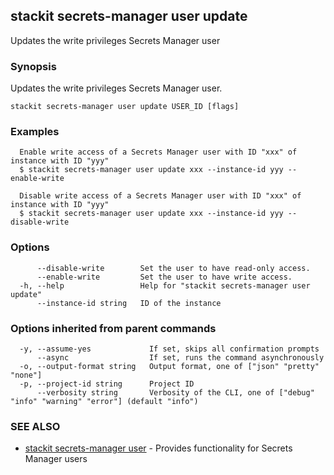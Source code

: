 ## stackit secrets-manager user update

Updates the write privileges Secrets Manager user

### Synopsis

Updates the write privileges Secrets Manager user.

```
stackit secrets-manager user update USER_ID [flags]
```

### Examples

```
  Enable write access of a Secrets Manager user with ID "xxx" of instance with ID "yyy"
  $ stackit secrets-manager user update xxx --instance-id yyy --enable-write

  Disable write access of a Secrets Manager user with ID "xxx" of instance with ID "yyy"
  $ stackit secrets-manager user update xxx --instance-id yyy --disable-write
```

### Options

```
      --disable-write        Set the user to have read-only access.
      --enable-write         Set the user to have write access.
  -h, --help                 Help for "stackit secrets-manager user update"
      --instance-id string   ID of the instance
```

### Options inherited from parent commands

```
  -y, --assume-yes             If set, skips all confirmation prompts
      --async                  If set, runs the command asynchronously
  -o, --output-format string   Output format, one of ["json" "pretty" "none"]
  -p, --project-id string      Project ID
      --verbosity string       Verbosity of the CLI, one of ["debug" "info" "warning" "error"] (default "info")
```

### SEE ALSO

* [stackit secrets-manager user](./stackit_secrets-manager_user.md)	 - Provides functionality for Secrets Manager users


